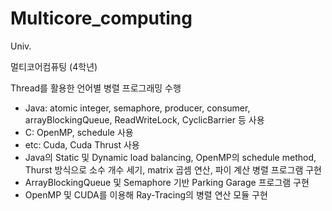 # Multicore_computing
Univ.

멀티코어컴퓨팅 (4학년)

Thread를 활용한 언어별 병렬 프로그래밍 수행

- Java: atomic integer, semaphore, producer, consumer, arrayBlockingQueue, ReadWriteLock, CyclicBarrier 등 사용
- C: OpenMP, schedule 사용
- etc: Cuda, Cuda Thrust 사용
- Java의 Static 및 Dynamic load balancing, OpenMP의 schedule method, Thurst 방식으로 소수 개수 세기, matrix 곱셈 연산, 파이 계산 병렬 프로그램 구현
- ArrayBlockingQueue 및 Semaphore 기반 Parking Garage 프로그램 구현
- OpenMP 및 CUDA를 이용해 Ray-Tracing의 병렬 연산 모듈 구현

